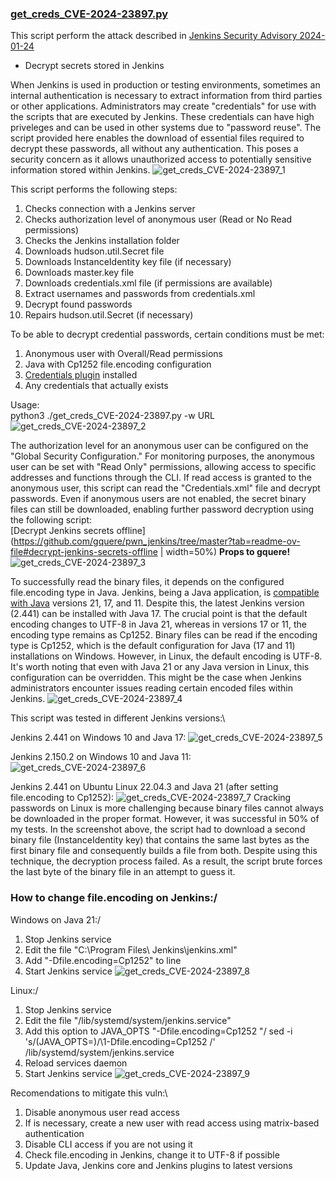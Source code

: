 ### [get_creds_CVE-2024-23897.py](get_creds_CVE-2024-23897.py)

This script perform the attack described in [Jenkins Security Advisory 2024-01-24](https://www.jenkins.io/security/advisory/2024-01-24/)
- Decrypt secrets stored in Jenkins

When Jenkins is used in production or testing environments, sometimes an internal authentication is necessary to extract information from third parties or other applications. Administrators may create "credentials" for use with the scripts that are executed by Jenkins. These credentials can have high priveleges and can be used in other systems due to "password reuse". The script provided here enables the download of essential files required to decrypt these passwords, all without any authentication. This poses a security concern as it allows unauthorized access to potentially sensitive information stored within Jenkins.
![get_creds_CVE-2024-23897_1](/get_creds_CVE-2024-23897.py/images/get_creds_CVE-2024-23897_1.png)


This script performs the following steps:
1. Checks connection with a Jenkins server
2. Checks authorization level of anonymous user (Read or No Read permissions)
3. Checks the Jenkins installation folder
4. Downloads hudson.util.Secret file
5. Downloads InstanceIdentity key file (if necessary)
6. Downloads master.key file
7. Downloads credentials.xml file (if permissions are available)
8. Extract usernames and passwords from credentials.xml
9. Decrypt found passwords
10. Repairs hudson.util.Secret (if necessary)

To be able to decrypt credential passwords, certain conditions must be met:
1. Anonymous user with Overall/Read permissions
2. Java with Cp1252 file.encoding configuration
3. [Credentials plugin](https://plugins.jenkins.io/credentials/) installed
4. Any credentials that actually exists

Usage:\
python3 ./get_creds_CVE-2024-23897.py -w URL
![get_creds_CVE-2024-23897_2](/get_creds_CVE-2024-23897.py/images/get_creds_CVE-2024-23897_2.png)


The authorization level for an anonymous user can be configured on the "Global Security Configuration." For monitoring purposes, the anonymous user can be set with "Read Only" permissions, allowing access to specific addresses and functions through the CLI. If read access is granted to the anonymous user, this script can read the "Credentials.xml" file and decrypt passwords. Even if anonymous users are not enabled, the secret binary files can still be downloaded, enabling further password decryption using the following script:\
[Decrypt Jenkins secrets offline](https://github.com/gquere/pwn_jenkins/tree/master?tab=readme-ov-file#decrypt-jenkins-secrets-offline | width=50%) **Props to gquere!**
![get_creds_CVE-2024-23897_3](/get_creds_CVE-2024-23897.py/images/get_creds_CVE-2024-23897_3.png)


To successfully read the binary files, it depends on the configured file.encoding type in Java. Jenkins, being a Java application, is [compatible with Java](https://www.jenkins.io/doc/book/platform-information/support-policy-java/) versions 21, 17, and 11. Despite this, the latest Jenkins version (2.441) can be installed with Java 17. The crucial point is that the default encoding changes to UTF-8 in Java 21, whereas in versions 17 or 11, the encoding type remains as Cp1252. Binary files can be read if the encoding type is Cp1252, which is the default configuration for Java (17 and 11) installations on Windows. However, in Linux, the default encoding is UTF-8. It's worth noting that even with Java 21 or any Java version in Linux, this configuration can be overridden. This might be the case when Jenkins administrators encounter issues reading certain encoded files within Jenkins.
![get_creds_CVE-2024-23897_4](/get_creds_CVE-2024-23897.py/images/get_creds_CVE-2024-23897_4.png)


This script was tested in different Jenkins versions:\

Jenkins 2.441 on Windows 10 and Java 17:
![get_creds_CVE-2024-23897_5](/get_creds_CVE-2024-23897.py/images/get_creds_CVE-2024-23897_5.png)


Jenkins 2.150.2 on Windows 10 and Java 11:
![get_creds_CVE-2024-23897_6](/get_creds_CVE-2024-23897.py/images/get_creds_CVE-2024-23897_6.png)


Jenkins 2.441 on Ubuntu Linux 22.04.3 and Java 21 (after setting file.encoding to Cp1252):
![get_creds_CVE-2024-23897_7](/get_creds_CVE-2024-23897.py/images/get_creds_CVE-2024-23897_7.png)
Cracking passwords on Linux is more challenging because binary files cannot always be downloaded in the proper format. However, it was successful in 50% of my tests. In the screenshot above, the script had to download a second binary file (InstanceIdentity key) that contains the same last bytes as the first binary file and consequently builds a file from both. Despite using this technique, the decryption process failed. As a result, the script brute forces the last byte of the binary file in an attempt to guess it.


### How to change file.encoding on Jenkins:/

Windows on Java 21:/
1. Stop Jenkins service
2. Edit the file "C:\Program Files\ Jenkins\jenkins.xml"
3. Add "-Dfile.encoding=Cp1252" to <arguments> line
4. Start Jenkins service
![get_creds_CVE-2024-23897_8](/get_creds_CVE-2024-23897.py/images/get_creds_CVE-2024-23897_8.png)


Linux:/
1. Stop Jenkins service
2. Edit the file "/lib/systemd/system/jenkins.service"
3. Add this option to JAVA_OPTS "-Dfile.encoding=Cp1252 "/
sed -i 's/\(JAVA_OPTS=\)/\1-Dfile.encoding=Cp1252 /' /lib/systemd/system/jenkins.service
4. Reload services daemon
5. Start Jenkins service
![get_creds_CVE-2024-23897_9](/get_creds_CVE-2024-23897.py/images/get_creds_CVE-2024-23897_9.png)



Recomendations to mitigate this vuln:\
1. Disable anonymous user read access
2. If is necessary, create a new user with read access using matrix-based authentication
3. Disable CLI access if you are not using it
4. Check file.encoding in Jenkins, change it to UTF-8 if possible
5. Update Java, Jenkins core and Jenkins plugins to latest versions
